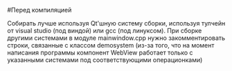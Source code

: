 #Перед компиляцией

Собирать лучше используя Qt'шную систему сборки, используя тулчейн от visual studio (под виндой) или gcc (под линуксом).
При сборке другими системами в модуле mainwindow.cpp нужно закомментировать строки, связанные с классом demosystem 
(из-за того, что на момент написания программы компонент WebView работает только с указанными системами под 
соответствующими операционками) 